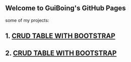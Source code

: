 ## Welcome to GuiBoing's GitHub Pages

some of my projects:
## 1. [CRUD TABLE WITH BOOTSTRAP](https://guiboing.github.io/Projeto-CRUD-Bootstrap/)
## 2. [CRUD TABLE WITH BOOTSTRAP](https://guiboing.github.io/Projeto-CRUD-Bootstrap/)
